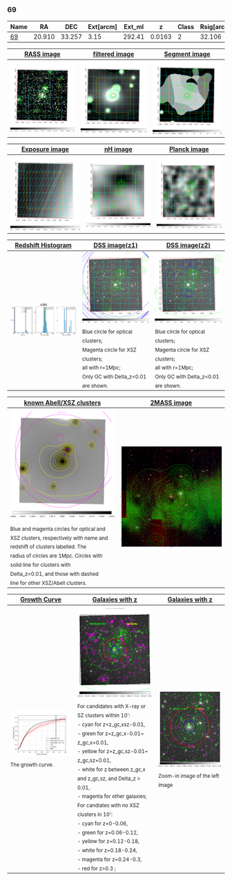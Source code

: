 <div STYLE="page-break-after: always;"></div>

### 69

|Name          |RA          |DEC      | Ext[arcm] | Ext_ml | z    | Class| Rsig[arcmin] | CRsig[c/s] | CR500[c/s] | R500[Mpc] |L500[erg/s]|F500[erg/s/cm^2]| M500[Msun]|Tx[keV]|beta|GC(XSZ,Delta_z<0.01)| GC(OPT,Delta_z<0.01)|GC|alias|
|--------------|------------|------------|---|---|-----------|--------|------|------|----|----|----|----|----|----|----|----|----|----|---|
|[69](script/69.md)     | 20.910       | 33.257       | 3.15    | 292.41   | 0.0163 | 2   | 32.106 |1.294 |1.293 |0.637 |1.230e+43 |2.057e-11 |7.453e+13 |1.796 |0.502 |MCXC, |N, |MCXC, |k391|

|[RASS image](../image/69/69_img.pdf)|[filtered image](../image/69/69_fil.pdf)|[Segment image](../image/69/69_seg.pdf)|
|-------------------|--------------------|-------------------|
| <img src="../image/69/69_img.png" width="300">  | <img src="../image/69/69_fil.png" width="300">   | <img src="../image/69/69_seg.png" width="300">  |

|[Exposure image](../image/69/69_mex.pdf)| [nH image](../image/69/69_nh.pdf)| [Planck image](../image/69/69_p.pdf)|
|-------------------|--------------------|-------------------|
|<img src="../image/69/69_mex.png" width="300">   | <img src="../image/69/69_nh.png" width="300">    | <img src="../image/69/69_p.png" width="300"> |

|[Redshift Histogram](../image/69/69_zg.pdf) | [DSS image(z1)](../image/69/69_dss_z1.pdf)      |  [DSS image(z2)](../image/69/69_dss_z2.pdf)    |
|-------------------|--------------------|-------------------|
|<img src="../image/69/69_zg.png" width="300"> |<img src="../image/69/69_dss_z1.png" width="300"> <sub><br>Blue circle for optical clusters; <br>Magenta circle for XSZ clusters; <br>all with r=1Mpc; <br>Only GC with Delta_z<0.01 are shown. </sub>| <img src="../image/69/69_dss_z2.png" width="300"><sub><br>Blue circle for optical clusters; <br>Magenta circle for XSZ clusters; <br>all with r=1Mpc; <br>Only GC with Delta_z<0.01 are shown. </sub> |

|[known Abell/XSZ clusters](../image/69/69_m.pdf) | [2MASS image](../image/69/69_2mass.pdf)      |
|-------------------|-------------------|
|<img src=../image/69/69_m.png width="300"> <sub><br>Blue and magenta circles for optical and <br>XSZ clusters, respectively with name and <br>redshift of clusters labelled. The <br>radius of circles are 1Mpc. Circles with <br>solid line for clusters with <br>Delta_z<0.01, and those with dashed <br>line for other XSZ/Abell clusters.        </sub>|<img src="../image/69/69_2mass.png" width="300">  |

|[Growth Curve](../image/69/69_gca_all.png) |[Galaxies with z](../image/69/69_opt_ned.pdf) |[Galaxies with z](../image/69/69_opt_ned_zoom.pdf) |
|-------------------|-------------------|-------------------|
| <img src="../image/69/69_gca_all.png" width="300"> <sub><br>The growth curve.</sub>| <img src=../image/69/69_opt_ned.png width="300"> <br><sub> For candidates with X-ray or SZ clusters within 10': <br> - cyan for z<z_gc,xsz-0.01, <br> - green for z=z_gc,x-0.01~ z_gc,x+0.01, <br> - yellow for z=z_gc,sz-0.01~ z_gc,sz+0.01, <br> - white for z between z_gc,x and z_gc,sz, and Delta_z > 0.01, <br> - magenta for other galaxies; <br>For candiates with no XSZ clusters in 10': <br> - cyan for z=0-0.06, <br> - green for z=0.06-0.12, <br> - yellow for z=0.12-0.18, <br> - white for z=0.18-0.24, <br> - magenta for z=0.24-0.3, <br> - red for z>0.3 ;  </sub>|<img src=../image/69/69_opt_ned_zoom.png width="300">  <br><sub> Zoom-in image of the left image</sub>|





